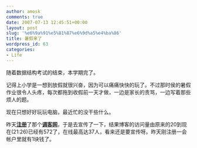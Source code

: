 ```yaml
---
author: amosk
comments: true
date: 2007-07-13 12:45:51+00:00
layout: post
slug: '%e6%9a%91%e5%81%87%e6%9d%a5%e4%ba%86'
title: 暑假来了
wordpress_id: 63
categories:
- Life
---
```


随着数据结构考试的结束，本学期完了。

记得上小学是一想到放假就很兴奋，因为可以痛痛快快的玩了。不过那时侯的暑假作业很令人头疼，每次都拖到收假前一天才做，一边是家长的责骂，一边写着那些烦人的题。

现在只想好好玩玩电脑，最近忙的没干些什么。

昨天[**注册**](http://www.freesurvey.net.cn?SOURCE-7257D647-053C-47F3-B65E-5C154A57ECB8)了那个[**调客网**](http://www.freesurvey.net.cn?SOURCE-7257D647-053C-47F3-B65E-5C154A57ECB8)，于是去宣传了一下，结果博客的访问量由原来的20到现在(21:26)已经有572了，在线最高达37人，看来还是要宣传呀。昨天刚注册一会帐户里就有1块钱了。

